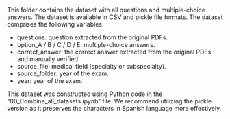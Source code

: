 This folder contains the dataset with all questions and multiple-choice answers. The dataset is available in CSV and pickle file formats. The dataset comprises the following variables:

- questions: question extracted from the original PDFs.
- option_A / B / C / D / E: multiple-choice answers.
- correct_answer: the correct answer extracted from the original PDFs and manually verified.
- source_file: medical field (specialty or subspecialty).
- source_folder: year of the exam.
- year: year of the exam.

This dataset was constructed using Python code in the “00_Combine_all_datasets.ipynb” file. We recommend utilizing the pickle version as it preserves the characters in Spanish language more effectively.

